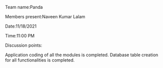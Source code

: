 Team name:Panda

Members present:Naveen Kumar Lalam

Date:11/18/2021

Time:11:00 PM

Discussion points:

Application coding of all the modules is completed.
Database table creation for all functionalities is completed.
